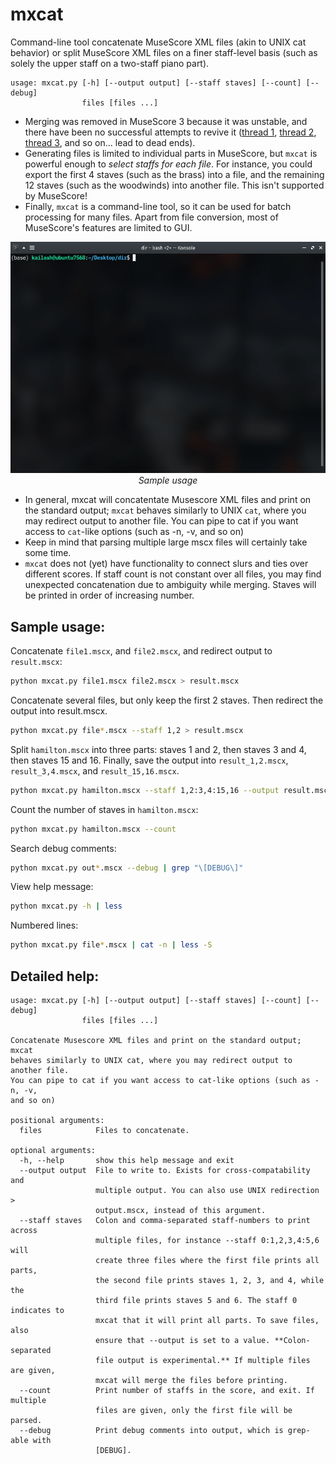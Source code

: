 # mxcat
Command-line tool concatenate MuseScore XML files (akin to UNIX cat behavior) or split MuseScore XML files on a finer staff-level basis (such as solely the upper staff on a two-staff piano part).
```
usage: mxcat.py [-h] [--output output] [--staff staves] [--count] [--debug]
                files [files ...]
```
* Merging was removed in MuseScore 3 because it was unstable, and there have been no successful attempts to revive it ([thread 1](https://musescore.org/en/node/291978), [thread 2](https://musescore.org/en/node/264845), [thread 3](https://musescore.org/en/node/264733), and so on... lead to dead ends). 
* Generating files is limited to individual parts in MuseScore, but `mxcat` is powerful enough to _select staffs for each file_. For instance, you could export the first 4 staves (such as the brass) into a file, and the remaining 12 staves (such as the woodwinds) into another file. This isn't supported by MuseScore!
* Finally, `mxcat` is a command-line tool, so it can be used for batch processing for many files. Apart from file conversion, most of MuseScore's features are limited to GUI.

<p align="center">
  <img src="sample.gif" style="text-align: center" width="653px"/>
  </br>
  <i>Sample usage</i>
</p>

* In general, mxcat will concatentate Musescore XML files and print on the standard output; `mxcat`
behaves similarly to UNIX `cat`, where you may redirect output to another file.
You can pipe to cat if you want access to `cat`-like options (such as -n, -v,
and so on)
* Keep in mind that parsing multiple large mscx files will certainly take some time.
* `mxcat` does not (yet) have functionality to connect slurs and ties over different scores. If staff count is not constant over all files, you may find unexpected concatenation due to ambiguity while merging. Staves will be printed in order of increasing number.


## Sample usage:
Concatenate `file1.mscx`, and `file2.mscx`, and redirect output to `result.mscx`:
```bash
python mxcat.py file1.mscx file2.mscx > result.mscx
```

Concatenate several files, but only keep the first 2 staves. Then redirect the output into result.mscx.
```bash
python mxcat.py file*.mscx --staff 1,2 > result.mscx
```

Split `hamilton.mscx` into three parts: staves 1 and 2, then staves 3 and 4, then staves 15 and 16. Finally, save the output into `result_1,2.mscx`, `result_3,4.mscx`, and `result_15,16.mscx`. 
```bash
python mxcat.py hamilton.mscx --staff 1,2:3,4:15,16 --output result.mscx
```

Count the number of staves in `hamilton.mscx`:
```bash
python mxcat.py hamilton.mscx --count
```

Search debug comments:
```bash
python mxcat.py out*.mscx --debug | grep "\[DEBUG\]"
```

View help message:
```bash
python mxcat.py -h | less 
```

Numbered lines:
```bash
python mxcat.py file*.mscx | cat -n | less -S
```

## Detailed help:
```
usage: mxcat.py [-h] [--output output] [--staff staves] [--count] [--debug]
                files [files ...]

Concatenate Musescore XML files and print on the standard output; mxcat
behaves similarly to UNIX cat, where you may redirect output to another file.
You can pipe to cat if you want access to cat-like options (such as -n, -v,
and so on)

positional arguments:
  files            Files to concatenate.

optional arguments:
  -h, --help       show this help message and exit
  --output output  File to write to. Exists for cross-compatability and
                   multiple output. You can also use UNIX redirection >
                   output.mscx, instead of this argument.
  --staff staves   Colon and comma-separated staff-numbers to print across
                   multiple files, for instance --staff 0:1,2,3,4:5,6 will
                   create three files where the first file prints all parts,
                   the second file prints staves 1, 2, 3, and 4, while the
                   third file prints staves 5 and 6. The staff 0 indicates to
                   mxcat that it will print all parts. To save files, also
                   ensure that --output is set to a value. **Colon-separated
                   file output is experimental.** If multiple files are given,
                   mxcat will merge the files before printing.
  --count          Print number of staffs in the score, and exit. If multiple
                   files are given, only the first file will be parsed.
  --debug          Print debug comments into output, which is grep-able with
                   [DEBUG].

```
